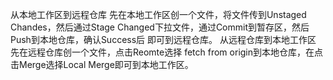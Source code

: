 从本地工作区到远程仓库
先在本地工作区创一个文件，将文件传到Unstaged Chandes，然后通过Stage Changed下拉文件，通过Commit到暂存区，然后Push到本地仓库，确认Success后
即可到远程仓库。
从远程仓库到本地工作区
先在远程仓库创一个文件，点击Reomte选择 fetch from origin到本地仓库，在点击Merge选择Local Merge即可到本地工作区。
